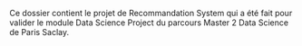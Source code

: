Ce dossier contient le projet de Recommandation System qui a été fait pour valider le module Data Science Project du parcours Master 2 Data Science de Paris Saclay.
